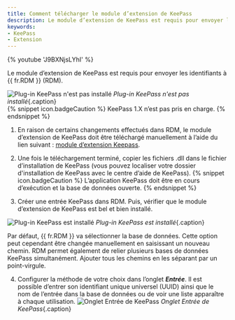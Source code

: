 ```yaml
---
title: Comment télécharger le module d’extension de KeePass
description: Le module d’extension de KeePass est requis pour envoyer les identifiants à Remote Desktop Manager.
keywords:
- KeePass
- Extension
---
```


{% youtube 'J9BXNjsLYhI' %}

Le module d’extension de KeePass est requis pour envoyer les identifiants à {{ fr.RDM }} (RDM). 

![Plug-in KeePass n'est pas installé](/img/fr/kb/KB4016.png) 
*Plug-in KeePass n'est pas installé*{.caption}  
{% snippet icon.badgeCaution %} 
KeePass 1.X n’est pas pris en charge. 
{% endsnippet %}
 
1. En raison de certains changements effectués dans RDM, le module d’extension de KeePass doit être téléchargé manuellement à l’aide du lien suivant : [module d’extension Keepass](https://remotedesktopmanager.com/download/Devolutions.RemoteDesktopManager.KeePassPlugin.2.1.2.0.zip). 
1. Une fois le téléchargement terminé, copier les fichiers .dll dans le fichier d’installation de KeePass (vous pouvez localiser votre dossier d'installation de KeePass avec le centre d’aide de KeePass). 
{% snippet icon.badgeCaution %} 
L’application KeePass doit être en cours d’exécution et la base de données ouverte. 
{% endsnippet %}
 
3. Créer une entrée KeePass dans RDM. Puis, vérifier que le module d’extension de KeePass est bel et bien installé. 

![Plug-in KeePass est installé](/img/fr/kb/KB4017.png) 
*Plug-in KeePass est installé*{.caption}  

Par défaut, {{ fr.RDM }} va sélectionner la base de données. Cette option peut cependant être changée manuellement en saisissant un nouveau chemin. RDM permet également de relier plusieurs bases de données KeePass simultanément. Ajouter tous les chemins en les séparant par un point-virgule. 

4. Configurer la méthode de votre choix dans l’onglet ***Entrée***. Il est possible d’entrer son identifiant unique universel (UUID) ainsi que le nom de l’entrée dans la base de données ou de voir une liste apparaître à chaque utilisation. 
![Onglet Entrée de KeePass](/img/fr/kb/KB4018.png) 
*Onglet Entrée de KeePass*{.caption}  


